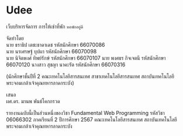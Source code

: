 # Udee
เว็บบริหารจัดการ การให้เช่าที่พัก `หอพักอยู่ดี`


จัดทำโดย 	
นาย ธราธิป เตชะธาดาเดช 	รหัสนักศึกษา 66070086  
นาย นรเศรษฐ์ บุปผา 		รหัสนักศึกษา 66070098  
นาย นิจิตพงศ์ ทิพย์รักษ์ 	รหัสนักศึกษา 66070107
นาย พงศธร กิจเจตนี 		รหัสนักศึกษา 66070120
นางสาว สุชญา นาคะรัต 	รหัสนักศึกษา 66070316


(นักศึกษาชั้นปีที่ 2 คณะเทคโนโลยีสารสนเทศ 
สาขาเทคโนโลยีสารสนเทศ 
สถาบันเทคโนโลยีพระจอมเกล้าเจ้าคุณทหารลาดกระบัง) 


เสนอ  
ผศ.ดร. มานพ พันธ์โคกกรวด



รายงานฉบับนี้เป็นส่วนหนึ่งของวิชา Fundamental Web Programming รหัสวิชา 06066302 ภาคเรียนที่ 2 ปีการศึกษา 2567 
คณะเทคโนโลยีสารสนเทศ
สถาบันเทคโนโลยีพระจอมเกล้าเจ้าคุณทหารลาดกระบัง 

